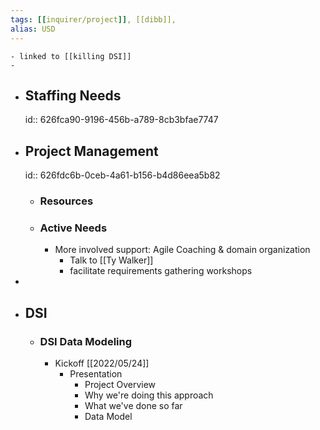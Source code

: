 ```yaml
---
tags: [[inquirer/project]], [[dibb]],
alias: USD 
---
```


	- linked to [[killing DSI]]
	-
- ## Staffing Needs
  id:: 626fca90-9196-456b-a789-8cb3bfae7747
- ## Project Management
  id:: 626fdc6b-0ceb-4a61-b156-b4d86eea5b82
	- ### Resources
	- ### Active Needs
		- More involved support: Agile Coaching & domain organization
			- Talk to [[Ty Walker]]
			- facilitate requirements gathering workshops
-
- ## DSI
	- ### DSI Data Modeling
		- Kickoff [[2022/05/24]]
			- Presentation
				- Project Overview
				- Why we're doing this approach
				- What we've done so far
				- Data Model